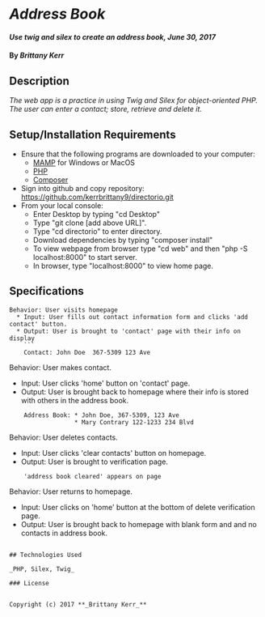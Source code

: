 # _Address Book_

#### _Use twig and silex to create an address book, June 30, 2017_

#### By _**Brittany Kerr**_

## Description

_The web app is a practice in using Twig and Silex for object-oriented PHP. The user can enter a contact; store, retrieve and delete it._

## Setup/Installation Requirements

* Ensure that the following programs are downloaded to your computer:
  * [MAMP](https://www.mamp.info/en/) for Windows or MacOS
  * [PHP](https://secure.php.net/)
  * [Composer](https://getcomposer.org/)
* Sign into github and copy repository: https://github.com/kerrbrittany9/directorio.git
* From your local console:
  * Enter Desktop by typing "cd Desktop"
  * Type "git clone [add above URL]".
  * Type "cd directorio" to enter directory.
  * Download dependencies by typing "composer install"
  * To view webpage from browser type "cd web" and then "php -S localhost:8000" to start server.
  * In browser, type "localhost:8000" to view home page.

## Specifications

```
Behavior: User visits homepage
  * Input: User fills out contact information form and clicks 'add contact' button.
  * Output: User is brought to 'contact' page with their info on display
    ```
    Contact: John Doe  367-5309 123 Ave
```
Behavior: User makes contact.
  * Input: User clicks 'home' button on 'contact' page.
  * Output: User is brought back to homepage where their info is stored with others in the address book.
```
    Address Book: * John Doe, 367-5309, 123 Ave
                  * Mary Contrary 122-1233 234 Blvd
```
Behavior: User deletes contacts.
  * Input: User clicks 'clear contacts' button on homepage.
  * Output: User is brought to verification page.
  ```
      'address book cleared' appears on page
```
Behavior: User returns to homepage.
  * Input: User clicks on 'home' button at the bottom of delete verification page.
  * Output: User is brought back to homepage with blank form and and no contacts in address book.
  ```

## Technologies Used

_PHP, Silex, Twig_

### License


Copyright (c) 2017 **_Brittany Kerr_**
